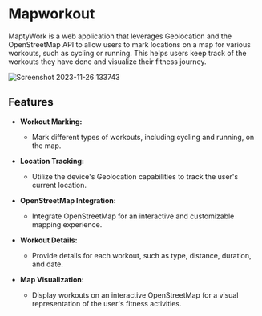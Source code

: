 # Mapworkout

MaptyWork is a web application that leverages Geolocation and the OpenStreetMap API to allow users to mark locations on a map for various workouts, such as cycling or running. This helps users keep track of the workouts they have done and visualize their fitness journey.


![Screenshot 2023-11-26 133743](https://github.com/suryasv0729/Mapty/assets/134188383/441c0e5e-9b81-4248-b25d-31ffaee471aa)

## Features

- **Workout Marking:**
  - Mark different types of workouts, including cycling and running, on the map.

- **Location Tracking:**
  - Utilize the device's Geolocation capabilities to track the user's current location.

- **OpenStreetMap Integration:**
  - Integrate OpenStreetMap for an interactive and customizable mapping experience.

- **Workout Details:**
  - Provide details for each workout, such as type, distance, duration, and date.

- **Map Visualization:**
  - Display workouts on an interactive OpenStreetMap for a visual representation of the user's fitness activities.
